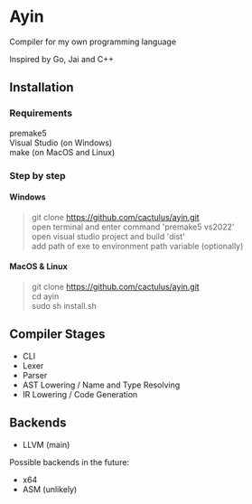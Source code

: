 # Ayin

Compiler for my own programming language

Inspired by Go, Jai and C++

## Installation
### Requirements
premake5 \
Visual Studio (on Windows) \
make (on MacOS and Linux)

### Step by step
#### Windows
> git clone https://github.com/cactulus/ayin.git \
> open terminal and enter command 'premake5 vs2022' \
> open visual studio project and build 'dist' \
> add path of exe to environment path variable (optionally)

#### MacOS & Linux
> git clone https://github.com/cactulus/ayin.git \
> cd ayin \
> sudo sh install.sh

## Compiler Stages
* CLI
* Lexer
* Parser
* AST Lowering / Name and Type Resolving
* IR Lowering / Code Generation

## Backends
* LLVM (main)

Possible backends in the future:
* x64
* ASM (unlikely)
